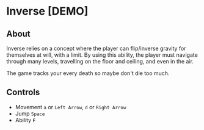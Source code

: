 # Inverse [DEMO]
## About
Inverse relies on a concept where the player can flip/inverse gravity for themselves at will, with a limit.
By using this ability, the player must navigate through many levels, travelling on the floor and ceiling, and even in the air.

The game tracks your every death so maybe don't die too much.

## Controls

- Movement ```a``` or ```Left Arrow```, ```d``` or ```Right Arrow```
- Jump ```Space```
- Ability ```F```
